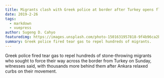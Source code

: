 ```yaml
---
title: Migrants clash with Greek police at border after Turkey opens floodgates
date: 2019-2-26
tags:
  - markdown
  - vuepress
author: Sugeng D. Cahyo
featuredimg: https://images.unsplash.com/photo-1501631957818-9f4b96ca2b0f?ixlib=rb-1.2.1&auto=format&fit=crop&w=1350&q=80
summary: Greek police fired tear gas to repel hundreds of migrants.
---
```


Greek police fired tear gas to repel hundreds of stone-throwing migrants who sought to force their way across the border from Turkey on Sunday, witnesses said, with thousands more behind them after Ankara relaxed curbs on their movement.
